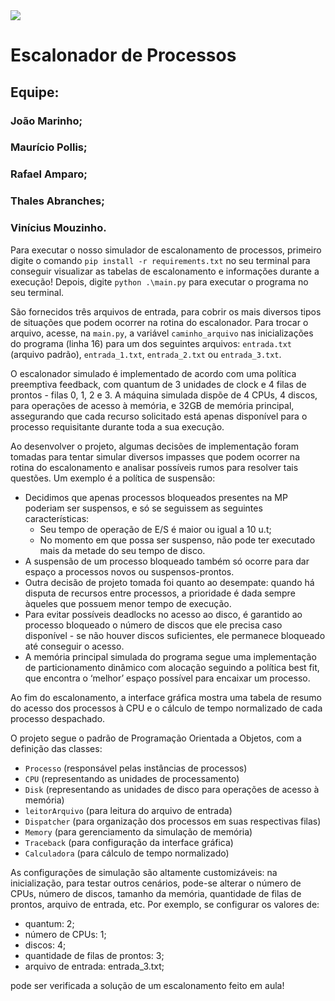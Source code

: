 <img src="./assets/banner.png"/>

# Escalonador de Processos

## Equipe: 
### João Marinho; 
### Maurício Pollis;
### Rafael Amparo;
### Thales Abranches;
### Vinícius Mouzinho.

Para executar o nosso simulador de escalonamento de processos, primeiro digite o comando `pip install -r requirements.txt` no seu terminal para conseguir visualizar as tabelas de escalonamento e informações durante a execução! Depois, digite  `python .\main.py` para executar o programa no seu terminal.

São fornecidos três arquivos de entrada, para cobrir os mais diversos tipos de situações que podem ocorrer na rotina do escalonador. Para trocar o arquivo, acesse, na `main.py`, a variável `caminho_arquivo` nas inicializações do programa (linha 16) para um dos seguintes arquivos: `entrada.txt` (arquivo padrão), `entrada_1.txt`, `entrada_2.txt` ou `entrada_3.txt`.

O escalonador simulado é implementado de acordo com uma política preemptiva feedback, com quantum de 3 unidades de clock e 4 filas de prontos - filas 0, 1, 2 e 3. A máquina simulada dispõe de 4 CPUs, 4 discos, para operações de acesso à memória, e 32GB de memória principal, assegurando que cada recurso solicitado está apenas disponível para o processo requisitante durante toda a sua execução.

Ao desenvolver o projeto, algumas decisões de implementação foram tomadas para tentar simular diversos impasses que podem ocorrer na rotina do escalonamento e analisar possíveis rumos para resolver tais questões. Um exemplo é a política de suspensão:

- Decidimos que apenas processos bloqueados presentes na MP poderiam ser suspensos, e só se seguissem as seguintes características:
  - Seu tempo de operação de E/S é maior ou igual a 10 u.t;
  - No momento em que possa ser suspenso, não pode ter executado mais da metade do seu tempo de disco.
- A suspensão de um processo bloqueado também só ocorre para dar espaço a processos novos ou suspensos-prontos.
- Outra decisão de projeto tomada foi quanto ao desempate: quando há disputa de recursos entre processos, a prioridade é dada sempre àqueles que possuem menor tempo de execução.
- Para evitar possíveis deadlocks no acesso ao disco, é garantido ao processo bloqueado o número de discos que ele precisa caso disponível - se não houver discos suficientes, ele permanece bloqueado até conseguir o acesso.
- A memória principal simulada do programa segue uma implementação de particionamento dinâmico com alocação seguindo a política best fit, que encontra o ‘melhor’ espaço possível para encaixar um processo.

Ao fim do escalonamento, a interface gráfica mostra uma tabela de resumo do acesso dos processos à CPU e o cálculo de tempo normalizado de cada processo despachado.

O projeto segue o padrão de Programação Orientada a Objetos, com a definição das classes:

- `Processo` (responsável pelas instâncias de processos)
- `CPU` (representando as unidades de processamento)
- `Disk` (representando as unidades de disco para operações de acesso à memória)
- `leitorArquivo` (para leitura do arquivo de entrada)
- `Dispatcher` (para organização dos processos em suas respectivas filas)
- `Memory` (para gerenciamento da simulação de memória)
- `Traceback` (para configuração da interface gráfica)
- `Calculadora` (para cálculo de tempo normalizado)

As configurações de simulação são altamente customizáveis: na inicialização, para testar outros cenários, pode-se alterar o número de CPUs, número de discos, tamanho da memória, quantidade de filas de prontos, arquivo de entrada, etc. Por exemplo, se configurar os valores de:

- quantum: 2;
- número de CPUs: 1;
- discos: 4;
- quantidade de filas de prontos: 3;
- arquivo de entrada: entrada_3.txt;

pode ser verificada a solução de um escalonamento feito em aula!
